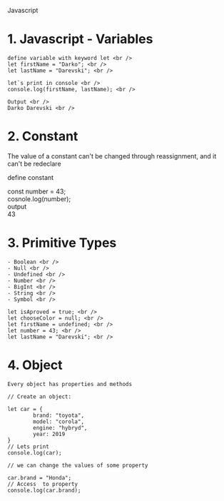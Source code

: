 Javascript
# 1. Javascript - Variables

    define variable with keyword let <br />
    let firstName = "Darko"; <br />
    let lastName = "Darevski"; <br />

    let`s print in console <br />
    console.log(firstName, lastName); <br />

    Output <br />
    Darko Darevski <br />
# 2. Constant<br />
   The value of a constant can't be changed through reassignment, and it can't be redeclare<br />

   define constant<br />

   const number = 43;<br />
   cosnole.log(number);<br />
   output <br />
   43<br />
# 3. Primitive Types 

    - Boolean <br />
    - Null <br />
    - Undefined <br />
    - Number <br />
    - BigInt <br />
    - String <br />
    - Symbol <br />

    let isAproved = true; <br />
    let chooseColor = null; <br />
    let firstName = undefined; <br />
    let number = 43; <br />
    let lastName = "Darevski"; <br />

# 4. Object 
    Every object has properties and methods

    // Create an object:

    let car = {
            brand: "toyota",
            model: "corola",
            engine: "hybryd",
            year: 2019
    }
    // Lets print 
    console.log(car);

    // we can change the values of some property

    car.brand = "Honda";
    // Access  to property
    console.log(car.brand);
 